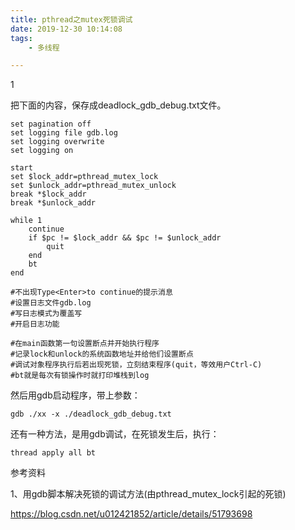 ```yaml
---
title: pthread之mutex死锁调试
date: 2019-12-30 10:14:08
tags:
	- 多线程

---
```


1

把下面的内容，保存成deadlock_gdb_debug.txt文件。

```
set pagination off
set logging file gdb.log
set logging overwrite
set logging on

start
set $lock_addr=pthread_mutex_lock
set $unlock_addr=pthread_mutex_unlock
break *$lock_addr
break *$unlock_addr

while 1
	continue
	if $pc != $lock_addr && $pc != $unlock_addr
		quit
	end
	bt
end

#不出现Type<Enter>to continue的提示消息
#设置日志文件gdb.log
#写日志模式为覆盖写
#开启日志功能

#在main函数第一句设置断点并开始执行程序
#记录lock和unlock的系统函数地址并给他们设置断点
#调试对象程序执行后若出现死锁，立刻结束程序(quit，等效用户Ctrl-C)
#bt就是每次有锁操作时就打印堆栈到log
```

然后用gdb启动程序，带上参数：

```
gdb ./xx -x ./deadlock_gdb_debug.txt
```



还有一种方法，是用gdb调试，在死锁发生后，执行：

```
thread apply all bt
```



参考资料

1、用gdb脚本解决死锁的调试方法(由pthread_mutex_lock引起的死锁)

https://blog.csdn.net/u012421852/article/details/51793698